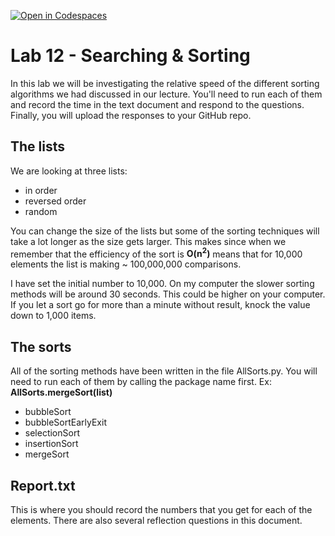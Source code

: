 [![Open in Codespaces](https://classroom.github.com/assets/launch-codespace-2972f46106e565e64193e422d61a12cf1da4916b45550586e14ef0a7c637dd04.svg)](https://classroom.github.com/open-in-codespaces?assignment_repo_id=19421356)
# Lab 12 - Searching & Sorting

In this lab we will be investigating the relative speed of the different sorting algorithms we had discussed in our lecture. You'll need to run each of them and record the time in the text document and respond to the questions. Finally, you will upload the responses to your GitHub repo.

## The lists
We are looking at three lists:
- in order
- reversed order
- random

You can change the size of the lists but some of the sorting techniques will take a lot longer as the size gets larger. This makes since when we remember that the efficiency of the sort is **O(n<sup>2</sup>)** means that for 10,000 elements the list is making ~ 100,000,000 comparisons.

I have set the initial number to 10,000. On my computer the slower sorting methods will be around 30 seconds. This could be higher on your computer. If you let a sort go for more than a minute without result, knock the value down to 1,000 items.

## The sorts
All of the sorting methods have been written in the file AllSorts.py. You will need to run each of them by calling the package name first.
Ex: **AllSorts.mergeSort(list)**
- bubbleSort
- bubbleSortEarlyExit
- selectionSort
- insertionSort
- mergeSort

## Report.txt
This is where you should record the numbers that you get for each of the elements. There are also several reflection questions in this document.
